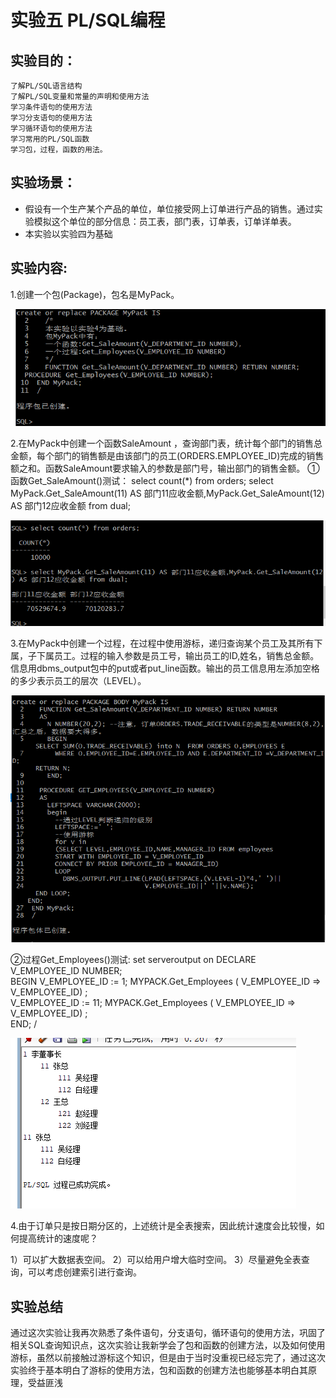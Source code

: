 # 实验五 PL/SQL编程
## 实验目的：
    了解PL/SQL语言结构
    了解PL/SQL变量和常量的声明和使用方法
    学习条件语句的使用方法
    学习分支语句的使用方法
    学习循环语句的使用方法
    学习常用的PL/SQL函数
    学习包，过程，函数的用法。

##  实验场景：
- 假设有一个生产某个产品的单位，单位接受网上订单进行产品的销售。通过实验模拟这个单位的部分信息：员工表，部门表，订单表，订单详单表。
- 本实验以实验四为基础

## 实验内容:
1.创建一个包(Package)，包名是MyPack。

![1.png](./1.png)

2.在MyPack中创建一个函数SaleAmount ，查询部门表，统计每个部门的销售总金额，每个部门的销售额是由该部门的员工(ORDERS.EMPLOYEE_ID)完成的销售额之和。函数SaleAmount要求输入的参数是部门号，输出部门的销售金额。
①函数Get_SaleAmount()测试：
select count(*) from orders;
select MyPack.Get_SaleAmount(11) AS 部门11应收金额,MyPack.Get_SaleAmount(12) AS 部门12应收金额 from dual;

![测试1.png](./测试1.png)

3.在MyPack中创建一个过程，在过程中使用游标，递归查询某个员工及其所有下属，子下属员工。过程的输入参数是员工号，输出员工的ID,姓名，销售总金额。信息用dbms_output包中的put或者put_line函数。输出的员工信息用左添加空格的多少表示员工的层次（LEVEL）。

![2.png](./2.png)

②过程Get_Employees()测试:
set serveroutput on
DECLARE
  V_EMPLOYEE_ID NUMBER;    
BEGIN
  V_EMPLOYEE_ID := 1;
  MYPACK.Get_Employees (  V_EMPLOYEE_ID => V_EMPLOYEE_ID) ;  
  V_EMPLOYEE_ID := 11;
  MYPACK.Get_Employees (  V_EMPLOYEE_ID => V_EMPLOYEE_ID) ;    
END;
/

![测试2.png](./测试2.png)

4.由于订单只是按日期分区的，上述统计是全表搜索，因此统计速度会比较慢，如何提高统计的速度呢？

1）可以扩大数据表空间。
2）可以给用户增大临时空间。
3）尽量避免全表查询，可以考虑创建索引进行查询。

## 实验总结
通过这次实验让我再次熟悉了条件语句，分支语句，循环语句的使用方法，巩固了相关SQL查询知识点，这次实验让我新学会了包和函数的创建方法，以及如何使用游标，虽然以前接触过游标这个知识，但是由于当时没重视已经忘完了，通过这次实验终于基本明白了游标的使用方法，包和函数的创建方法也能够基本明白其原理，受益匪浅
